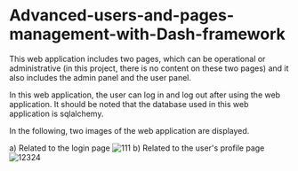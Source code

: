 # Advanced-users-and-pages-management-with-Dash-framework
This web application includes two pages, which can be operational or administrative (in this project, there is no content on these two pages) and it also includes the admin panel and the user panel.

In this web application, the user can log in and log out after using the web application.
It should be noted that the database used in this web application is sqlalchemy.

In the following, two images of the web application are displayed.

a) Related to the login page
![111](https://github.com/VSnlp/Advanced-users-and-pages-management-with-Dash-framework/assets/122368157/619439b8-404c-4189-acb6-99d00aebfd2e)
b) Related to the user's profile page
![12324](https://github.com/VSnlp/Advanced-users-and-pages-management-with-Dash-framework/assets/122368157/fec161a2-1eb4-49a1-a76d-ff30834a1de8)
